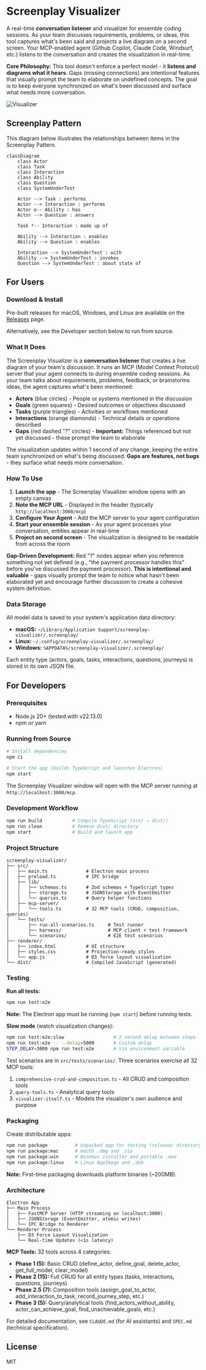 # Screenplay Visualizer

A real-time **conversation listener** and visualizer for ensemble coding sessions. As your team discusses requirements, problems, or ideas, this tool captures what's been said and projects a live diagram on a second screen. Your MCP-enabled agent (Github Copilot, Claude Code, Windsurf, etc.) listens to the conversation and creates the visualization in real-time.

**Core Philosophy:** This tool doesn't enforce a perfect model - it **listens and diagrams what it hears**. Gaps (missing connections) are intentional features that visually prompt the team to elaborate on undefined concepts. The goal is to keep everyone synchronized on what's been discussed and surface what needs more conversation.

![Visualizer](media/visualizer.png)

## Screenplay Pattern

This diagram below illustrates the relationships between items in the Screenplay Pattern.

```mermaid
classDiagram
    class Actor
    class Task
    class Interaction
    class Ability
    class Question
    class SystemUnderTest

    Actor --> Task : performs
    Actor --> Interaction : performs
    Actor o-- Ability : has
    Actor --> Question : answers

    Task *-- Interaction : made up of

    Ability --> Interaction : enables
    Ability --> Question : enables

    Interaction --> SystemUnderTest : with
    Ability --> SystemUnderTest : invokes
    Question --> SystemUnderTest : about state of
```

## For Users

### Download & Install

Pre-built releases for macOS, Windows, and Linux are available on the [Releases](../../releases) page.

Alternatively, see the Developer section below to run from source.

### What It Does

The Screenplay Visualizer is a **conversation listener** that creates a live diagram of your team's discussion. It runs an MCP (Model Context Protocol) server that your agent connects to during ensemble coding sessions. As your team talks about requirements, problems, feedback, or brainstorms ideas, the agent captures what's been mentioned:

- **Actors** (blue circles) - People or systems mentioned in the discussion
- **Goals** (green squares) - Desired outcomes or objectives discussed
- **Tasks** (purple triangles) - Activities or workflows mentioned
- **Interactions** (orange diamonds) - Technical details or operations described
- **Gaps** (red dashed "?" circles) - **Important:** Things referenced but not yet discussed - these prompt the team to elaborate

The visualization updates within 1 second of any change, keeping the entire team synchronized on what's being discussed. **Gaps are features, not bugs** - they surface what needs more conversation.

### How To Use

1. **Launch the app** - The Screenplay Visualizer window opens with an empty canvas
2. **Note the MCP URL** - Displayed in the header (typically `http://localhost:3000/mcp`)
3. **Configure Your Agent** - Add the MCP server to your agent configuration
4. **Start your ensemble session** - As your agent processes your conversation, entities appear in real-time
5. **Project on second screen** - The visualization is designed to be readable from across the room

**Gap-Driven Development:** Red "?" nodes appear when you reference something not yet defined (e.g., "the payment processor handles this" before you've discussed the payment processor). **This is intentional and valuable** - gaps visually prompt the team to notice what hasn't been elaborated yet and encourage further discussion to create a cohesive system definition.

### Data Storage

All model data is saved to your system's application data directory:

- **macOS:** `~/Library/Application Support/screenplay-visualizer/.screenplay/`
- **Linux:** `~/.config/screenplay-visualizer/.screenplay/`
- **Windows:** `%APPDATA%/screenplay-visualizer/.screenplay/`

Each entity type (actors, goals, tasks, interactions, questions, journeys) is stored in its own JSON file.

## For Developers

### Prerequisites

- Node.js 20+ (tested with v22.13.0)
- npm or yarn

### Running from Source

```bash
# Install dependencies
npm ci

# Start the app (builds TypeScript and launches Electron)
npm start
```

The Screenplay Visualizer window will open with the MCP server running at `http://localhost:3000/mcp`.

### Development Workflow

```bash
npm run build           # Compile TypeScript (src/ → dist/)
npm run clean           # Remove dist/ directory
npm start               # Build and launch app
```

### Project Structure

```
screenplay-visualizer/
├── src/
│   ├── main.ts              # Electron main process
│   ├── preload.ts           # IPC bridge
│   ├── lib/
│   │   ├── schemas.ts       # Zod schemas + TypeScript types
│   │   ├── storage.ts       # JSONStorage with EventEmitter
│   │   └── queries.ts       # Query helper functions
│   ├── mcp-server/
│   │   └── tools.ts         # 32 MCP tools (CRUD, composition, queries)
│   └── tests/
│       ├── run-all-scenarios.ts     # Test runner
│       ├── harness/                 # MCP client + test framework
│       └── scenarios/               # E2E test scenarios
├── renderer/
│   ├── index.html           # UI structure
│   ├── styles.css           # Projection-ready styles
│   └── app.js               # D3 force layout visualization
└── dist/                    # Compiled JavaScript (generated)
```

### Testing

**Run all tests:**
```bash
npm run test:e2e
```

**Note:** The Electron app must be running (`npm start`) before running tests.

**Slow mode** (watch visualization changes):
```bash
npm run test:e2e:slow                  # 2 second delay between steps
npm run test:e2e -- --delay=5000       # Custom delay
STEP_DELAY=3000 npm run test:e2e       # Via environment variable
```

Test scenarios are in `src/tests/scenarios/`. Three scenarios exercise all 32 MCP tools:
1. `comprehensive-crud-and-composition.ts` - All CRUD and composition tools
2. `query-tools.ts` - Analytical query tools
3. `visualizer-itself.ts` - Models the visualizer's own audience and purpose

### Packaging

Create distributable apps:

```bash
npm run package          # Unpacked app for testing (release/ directory)
npm run package:mac      # macOS .dmg and .zip
npm run package:win      # Windows installer and portable .exe
npm run package:linux    # Linux AppImage and .deb
```

**Note:** First-time packaging downloads platform binaries (~200MB).

### Architecture

```
Electron App
├── Main Process
│   ├── FastMCP Server (HTTP streaming on localhost:3000)
│   ├── JSONStorage (EventEmitter, atomic writes)
│   └── IPC Bridge to Renderer
└── Renderer Process
    ├── D3 Force Layout Visualization
    └── Real-time Updates (<1s latency)
```

**MCP Tools:** 32 tools across 4 categories:
- **Phase 1 (5):** Basic CRUD (define_actor, define_goal, delete_actor, get_full_model, clear_model)
- **Phase 2 (15):** Full CRUD for all entity types (tasks, interactions, questions, journeys)
- **Phase 2.5 (7):** Composition tools (assign_goal_to_actor, add_interaction_to_task, record_journey_step, etc.)
- **Phase 3 (5):** Query/analytical tools (find_actors_without_ability, actor_can_achieve_goal, find_unachievable_goals, etc.)

For detailed documentation, see `CLAUDE.md` (for AI assistants) and `SPEC.md` (technical specification).

## License

MIT
